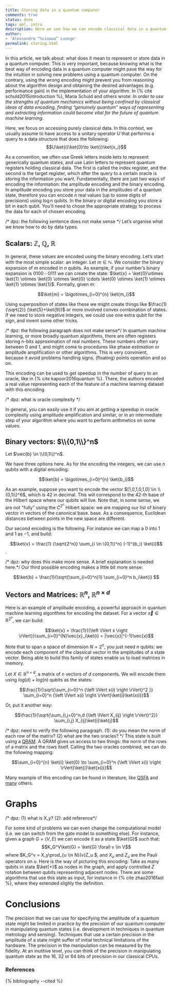 ```yaml
--- 
title: Storing data in a quantum computer
comments: true 
status: done
tags: qml, intro 
description: Here we see how we can encode classical data in a quantum computer, and why it is important in quantum machine learning.
author:
- 'Alessandro “Scinawa” Luongo'
permalink: storing.html
---
```


In this article, we talk about: what does it mean to represent or store data in a quantum computer. This is very important, because knowing what is the best way of encoding data in a quantum computer might pave the way for the intuition in solving new problems using a quantum computer. On the contrary, using the wrong encoding might prevent you from reasoning about the algorithm design and obtaining the desired advantages (e.g. performance gain) in the implementation of your algorithm. In {% cite schuld2015introduction %}, Maria Schuld and others wrote: _In order to use the strengths of quantum mechanics without being confined by classical ideas of data encoding, finding “genuinely quantum” ways of representing and extracting information could become vital for the future of quantum machine learning_. 

Here, we focus on accessing purely classical data. In this context, we usually assume to have access to a unitary operator $U$ that performs a query to a data structure that does the following: 
$$U\ket{i}\ket{0}\to \ket{i}\ket{x_i}$$

As a convention, we often use Greek letters inside kets to represent generically quantum states, and use Latin letters to represent quantum registers holding classical data. 
The first is called the index register, and the second is the target register, which after the query to a certain oracle is storing the information you want. 
Fundamentally, there are just two ways of encoding the information: the amplitude encoding and the binary encoding. In amplitude encoding you store your data in the amplitudes of a quantum state, therefore you can encode $n$ real values (up to some digits of precisions) using $\log n$ qubits. In the binary or digital encoding you store a bit in each qubit. You'll need to chose the appropriate strategy to process the data for each of chosen encoding. 

/* dpz: the following sentence does not make sense */
Let’s organise what we know how to do by data types.

Scalars: $\mathbb{Z}$, $\mathbb{Q}$, $\mathbb{R}$
-------------------------------------------------------
In general, these values are encoded using the binary encoding. 
Let’s start with the most simple scalar: an integer. Let
$m \in \mathbb{N}$. We consider the binary expansion of $m$ encoded in $n$ qubits.  As example,
if your number’s binary expansion is $0100\cdots0111$ we can create the
state:
$\ket{x} =  \ket{0}\otimes \ket{1} \otimes \ket{0} \otimes \ket{0} \cdots \ket{0} \otimes \ket{1} \otimes \ket{1} \otimes \ket{1}$.
Formally, given $m$:

$$\ket{m} = \bigotimes_{i=0}^{n} \ket{m_i}$$

Using superposition of states like these we might create things like
$\frac{1}{\sqrt{2}} (\ket{5}+\ket{9})$ or more involved convex
combination of states. If we need to store negative integers, we could use one extra qubit for the sign, and invent some other tricks.

/* dpz: the following paragraph does not make sense*/
In quantum machine learning, or more broadly quantum algorithms, there are often registers storing n-bits approximation of real numbers. These numbers often vary between $0$ and $1$, and might come to procedures like phase estimation or amplitude amplification or other algorithms. This is very convinient, because it avoid problems handling signs, (floating) points operation and so on.


This encoding can be used to get speedup in the number of query to
an oracle, like in {% cite kapoor2016quantum %}. There, the authors encoded a real value representing each of the feature of a machine learning dataset with this encoding.

/* dpz: what is oracle complexity */

In general, you can easily use it if you aim at getting a speedup in oracle complexity using amplitude amplification and similar, or in an intermediate step of your algorithm where you want to perform arithmetics on some values.


Binary vectors: $\\{0,1\\}^n$
---------------------------

Let $\vec{b} \in \\{0,1\\}^n$.

We have three options here. As for the encoding the integers, we can use $n$ qubits with a digital encoding:

$$\ket{b} = \bigotimes_{i=0}^{n} \ket{b_i}$$

As an example, suppose you want to encode the vector
$[1,0,1,0,1,0] \in \\{0,1\\}^6$, which is $42$ in decimal. This will
correspond to the $42$-th base of the Hilbert space where our qubits
will live. Note that, in some sense, we are not "fully" using the $C^{2^{n}}$
Hilbert space: we are mapping our list of binary vector in vectors of the canonical base.
base. As a consequence, Euclidean distances between points in the new space are
different. 

Our second encoding is the following. For instance we can map a $0$ into
$1$ and $1$ as $-1$, and build:

$$\ket{v} = \frac{1} {\sqrt{2^n}} \sum_{i \in \{0,1\}^n} (-1)^{b_i} \ket{i}$$.

/* dpz: why does this make more sense. A brief explanation is needed here.*/
Our third possible encoding makes a little bit more sense:

$$\ket{b} = \frac{1}{\sqrt{\sum_{i=0}^n}1} \sum_{i=0}^n b_i\ket{i} $$



Vectors and Matrices: $\mathbb{R}^n$, $\mathbb{R}^{n \times d}$
-----------------------------------------------------------------

Here is an example of amplitude encoding, a powerful approach in quantum machine learning algorithms for encoding the dataset. For a vector
$\vec{x} \in \mathbb{R}^{2^n}$, we can build:

$$\ket{x} = \frac{1}{{\left \lVert x \right \rVert}}\sum_{i=0}^{N}\vec{x}_i\ket{i} = |\vec{x}|^{-1}\vec{x}$$

Note that to span a space of dimension $N=2^n$, you just need $n$
qubits: we encode each component of the classical vector in the
amplitudes of a state vector. Being able to build this family of states enable us to load matrices in memory.

Let
$X \in \mathbb{R}^{n \times d}$, a matrix of $n$ vectors of $d$
components. We will encode them using $log(d)+log(n)$ qubits as the
states:

$$\frac{1}{\sqrt{\sum_{i=0}^n {\left \lVert x(i) \right \rVert}^2 }} \sum_{i=0}^n {\left \lVert x(i) \right \rVert}\ket{i}\ket{x(i)}$$

Or, put it another way:

$$\frac{1}{\sqrt{\sum_{i,j=0}^n,d {\left \lVert X_{ij} \right \rVert}^2}} \sum_{i,j} X_{ij}\ket{i}\ket{j}$$

/* dpz: need to verify the following paragraph. (1): do you mean the norm of each row of the matrix? (2) what are the two oracles? */
This state is built using a [QRAM](qram.html). A QRAM gives us access to two things: the norm of
the rows of a matrix and the rows itself. Calling the two oracles
combined, we can do the following mapping:

$$\sum_{i=0}^{n} \ket{i} \ket{0} \to  \sum_{i=0}^n {\left \lVert  x(i)  \right \rVert}\ket{i}\ket{x(i)}$$

Many example of this encoding can be found in literature, like [QSFA](qsfa.html) and [many](https://arxiv.org/abs/1811.03975) others.

Graphs
======

/* dpz: (1) what is X_y? (2): add reference*/

For some kind of problems we can even change the computational model (i.e.
we can switch from the gate model to something else). For instance,
given a graph $G=(V,E)$ we can encode it as a state $\ket{G}$ such that:
$$K_G^V\ket{G} = \ket{G} \forall v \in V$$ where
$K_G^v = X_y\prod_{u \in N}(v)Z_u $, and $X_u$ and $Z_u$ are the Pauli
operators on $u$. Here is the way of picturing this encoding: Take as many
qubits in state $\ket{+}$ as nodes in the graph, and apply controlled
$Z$ rotation between qubits representing adjacent nodes. There are some
algorithms that use this state as input, for instance in {% cite zhao2016fast %}, where they extended slighly the definition.

Conclusions
===========

The precision that we can use for specifying the amplitude of a quantum state might be limited in practice by the precision of our quantum computer in manipulating quantum states (i.e. development in techniques
in quantum metrology and sensing). Techniques that use a certain precision in the amplitude of a state might suffer of initial technical limitations of the hardware. The precision in the manipulation can be measured by the fidelity. At an inutitive level, you can think of the precision in manipulating quantum state as the 16, 32 or 64 bits of precision in our classical CPUs. 


### References

{% bibliography --cited %}

